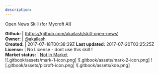 ```yaml
---
description: 
---
```

Open News Skill (for Mycroft AI)



**Github:** | (https://github.com/akailash/skill-open-news)  
**Owner:** | [@akailash](https://github.com/akailash)  
**Created:** | 2017-07-18T00:38:39Z  **Last updated:** 2017-07-20T03:25:25Z  
**License:** | No License - dont use this skill !  
**Market status:** | [Not in Market](https://market.mycroft.ai/skill/)  
 ![.gitbook/assets/mark-1-icon.png]  ![.gitbook/assets/mark-2-icon.png]  ![.gitbook/assets/picroft-icon.png]  ![.gitbook/assets/kde.png]  
